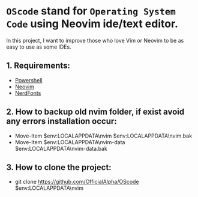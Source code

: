 # `OScode` stand for `Operating System Code` using Neovim ide/text editor.
In this project, I want to improve those who love Vim or Neovim to be as easy to use as some IDEs.

## 1. Requirements:
- [Powershell](https://apps.microsoft.com/store/detail/powershell/9MZ1SNWT0N5D?hl=en-us&gl=us "Powershell")
- [Neovim](https://neovim.io/ "Neovim")
- [NerdFonts](https://www.nerdfonts.com/ "NerdFonts")

## 2. How to backup old nvim folder, if exist avoid any errors installation occur:
- Move-Item $env:LOCALAPPDATA\nvim $env:LOCALAPPDATA\nvim.bak
- Move-Item $env:LOCALAPPDATA\nvim-data $env:LOCALAPPDATA\nvim-data.bak

## 3. How to clone the project:
- git clone https://github.com/OfficialAlpha/OScode $env:LOCALAPPDATA\nvim
